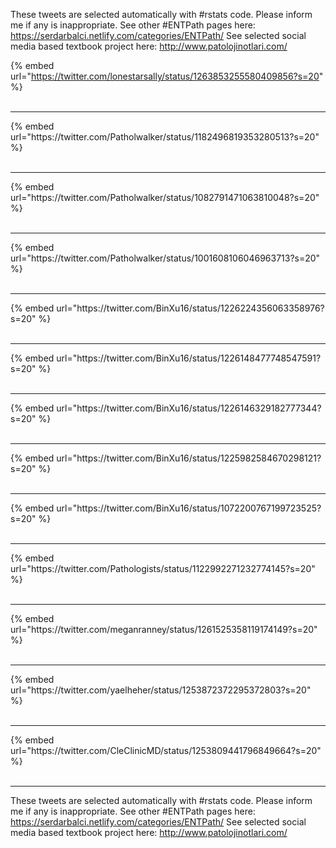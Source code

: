 

These tweets are selected automatically with #rstats code. Please inform me if any is inappropriate.
See other #ENTPath pages here: https://serdarbalci.netlify.com/categories/ENTPath/ 
See selected social media based textbook project here: http://www.patolojinotlari.com/

{% embed url="https://twitter.com/lonestarsally/status/1263853255580409856?s=20" %}<br>
<br>
<hr>
{% embed url="https://twitter.com/Patholwalker/status/1182496819353280513?s=20" %}<br>
<br>
<hr>
{% embed url="https://twitter.com/Patholwalker/status/1082791471063810048?s=20" %}<br>
<br>
<hr>
{% embed url="https://twitter.com/Patholwalker/status/1001608106046963713?s=20" %}<br>
<br>
<hr>
{% embed url="https://twitter.com/BinXu16/status/1226224356063358976?s=20" %}<br>
<br>
<hr>
{% embed url="https://twitter.com/BinXu16/status/1226148477748547591?s=20" %}<br>
<br>
<hr>
{% embed url="https://twitter.com/BinXu16/status/1226146329182777344?s=20" %}<br>
<br>
<hr>
{% embed url="https://twitter.com/BinXu16/status/1225982584670298121?s=20" %}<br>
<br>
<hr>
{% embed url="https://twitter.com/BinXu16/status/1072200767199723525?s=20" %}<br>
<br>
<hr>
{% embed url="https://twitter.com/Pathologists/status/1122992271232774145?s=20" %}<br>
<br>
<hr>
{% embed url="https://twitter.com/meganranney/status/1261525358119174149?s=20" %}<br>
<br>
<hr>
{% embed url="https://twitter.com/yaelheher/status/1253872372295372803?s=20" %}<br>
<br>
<hr>
{% embed url="https://twitter.com/CleClinicMD/status/1253809441796849664?s=20" %}<br>
<br>
<hr>


These tweets are selected automatically with #rstats code. Please inform me if any is inappropriate.
See other #ENTPath pages here: https://serdarbalci.netlify.com/categories/ENTPath/ 
See selected social media based textbook project here: http://www.patolojinotlari.com/
